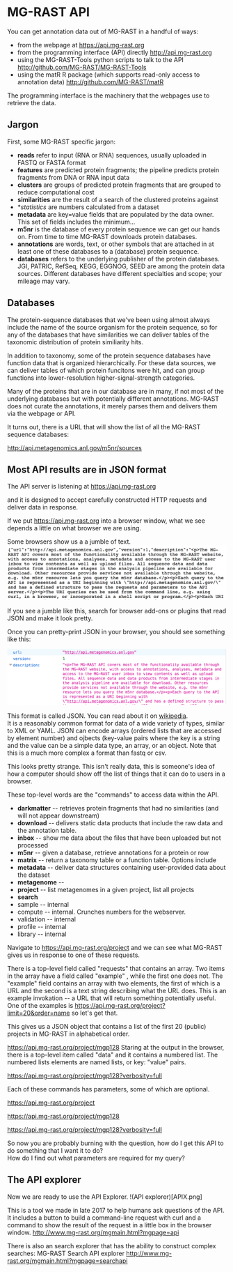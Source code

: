 # MG-RAST API

You can get annotation data out of MG-RAST in a handful of ways:
*  from the webpage at https://api.mg-rast.org 
*  from the programming interface (API)  directly  http://api.mg-rast.org
*  using the MG-RAST-Tools python scripts to talk to the API http://github.com/MG-RAST/MG-RAST-Tools
*  using the matR R package (which supports read-only access to annotation data)  http://github.com/MG-RAST/matR

The programming interface is the machinery that the webpages use to retrieve the data.

## Jargon
First, some MG-RAST specific jargon:
*  **reads** refer to input (RNA or RNA) sequences, usually uploaded in FASTQ or FASTA format
*  **features** are predicted protein fragments; the pipeline predicts protein fragments from DNA or RNA input data
*  **clusters** are groups of predicted protein fragments that are grouped to reduce computational cost
*  **similarities**  are the result of a search of the clustered proteins against
*  **statistics*  are numbers calculated from a dataset
*  **metadata**  are key=value fields that are populated by the data owner.  This set of fields includes the minimum...
*  **m5nr**  is the database of every protein sequence we can get our hands on.   From time to time MG-RAST downloads protein databases.
*  **annotations** are words, text, or other symbols that are attached in at least one of these databases to a (database) protein sequence.
*  **databases**  refers to the underlying publisher of the protein databases.  JGI, PATRIC, RefSeq, KEGG, EGGNOG, SEED are among the protein data sources.  Different databases have different specialties and scope; your mileage may vary.

## Databases
The protein-sequence databases that we've been using almost always include the name of the source organism for the protein sequence, so for any of the databases that have similarities we can deliver tables of the taxonomic distribution of protein similiarity hits.    

In addition to taxonomy, some of the protein sequence databases have function data that is organized hierarchically.  For these data sources, we can deliver tables of which protein funcitons were hit, and can group functions into lower-resolution higher-signal-strength categories.   

Many of the proteins that are in our database are in many, if not most of the underlying databases but with
potentially different annotations.  MG-RAST does not curate the annotations, it merely parses them and delivers
them via the webpage or API.

It turns out, there is a URL that will show the list of all the MG-RAST sequence databases:

http://api.metagenomics.anl.gov/m5nr/sources

## Most API results are in JSON format
The API server is listening at 
https://api.mg-rast.org

and it is designed to accept carefully constructed HTTP requests and deliver data in response.

If we put https://api.mg-rast.org into a browser window, what we see depends a little on what browser we are using.  

Some browsers show us a a jumble of text.
![Jumbled JSON from MG-RAST API](images/JumbledJSON.png)

If you see a jumble like this, search for browser add-ons or plugins that read JSON and make it look pretty.

Once you can pretty-print JSON in your browser, you should see something like this:
 
![Pretty-printed JSON from MG-RAST API](images/PrettyprintedJSON.png )

This format is called JSON.  You can read about it on [wikipedia](http://en.wikipedia.org/wiki/JSON).   
It is a reasonably common format for data of a wide variety of types, similar to XML or YAML.
JSON can encode arrays (ordered lists that are accessed by element number) and ojbects (key-value pairs where 
the key is a string and the value can be a simple data type, an array, or an object.
Note that this is a much more complex a format than fastq or csv.

This looks pretty strange.  This isn't really data, this is someone's idea of how a computer should show off 
the list of things that it can do to users in a browser.

These top-level words are the "commands" to access data within the API.

* **darkmatter**  -- retrieves protein fragments that had no similarities (and will not appear downstream)
* **download** -- delivers static data products that include the raw data and the annotation table.
* **inbox**  -- show me data about the files that have been uploaded but not processed
* **m5nr**  -- given a database, retrieve annotations for a protein or row
* **matrix** -- return a taxonomy table or a function table.  Options include 
* **metadata** -- deliver data structures containing user-provided data about the dataset
* **metagenome** -- 
* **project** -- list metagenomes in a given project, list all projects
* **search**
* sample  -- internal
* compute -- internal.  Crunches numbers for the webserver.
* validation -- internal
* profile -- internal
* library -- internal

Navigate to 
https://api.mg-rast.org/project
and we can see what MG-RAST gives us in response to one of these requests.

There is a top-level field called "requests" that contains an array.  Two items in the array have a field called
"example" , while the first one does not.  The "example" field contains an array with two elements, the first of which
is a URL and the second is a text string describing what the URL does.
This is an example invokation -- a URL that will return something potentially useful.
One of the examples is 
https://api.mg-rast.org/project?limit=20&order=name
so let's get that.

This gives us a JSON object that contains a list of the first 20 (public) projects in MG-RAST in alphabetical order.

https://api.mg-rast.org/project/mgp128
Staring at the output in the browser, there is a top-level item called "data" and it contains a numbered list.  The 
numbered lists elements are named lists, or key: "value"  pairs.

https://api.mg-rast.org/project/mgp128?verbosity=full

Each of these commands has parameters, some of which are optional. 

https://api.mg-rast.org/project

https://api.mg-rast.org/project/mgp128

https://api.mg-rast.org/project/mgp128?verbosity=full

So now you are probably burning with the question, how do I get this API to do something that I want it to do?  
How do I find out what parameters are required for my query?

## The API explorer
Now we are ready to use the API Explorer.
!(API explorer)[APIX.png]

This is a tool we made in late 2017 to help humans ask questions of the API.  
It includes a button to build a command-line request with curl and 
a command to show the result of the request in a little box in the browser window. 
http://www.mg-rast.org/mgmain.html?mgpage=api

There is also an search explorer that has the ability to construct complex searches:
MG-RAST Search API explorer 
http://www.mg-rast.org/mgmain.html?mgpage=searchapi

